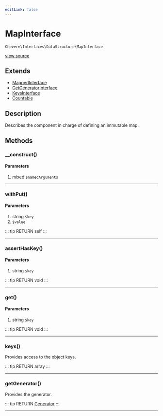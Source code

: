 ```yaml
---
editLink: false
---
```


# MapInterface

`Chevere\Interfaces\DataStructure\MapInterface`

[view source](https://github.com/chevere/chevere/blob/master/src/Chevere/Interfaces/DataStructure/MapInterface.php)

## Extends

- [MappedInterface](./MappedInterface.md)
- [GetGeneratorInterface](./GetGeneratorInterface.md)
- [KeysInterface](./KeysInterface.md)
- [Countable](https://www.php.net/manual/class.countable)

## Description

Describes the component in charge of defining an immutable map.

## Methods

### __construct()

#### Parameters

1. mixed `$namedArguments`

---

### withPut()

#### Parameters

1. string `$key`
2.  `$value`

::: tip RETURN
self
:::

---

### assertHasKey()

#### Parameters

1. string `$key`

::: tip RETURN
void
:::

---

### get()

#### Parameters

1. string `$key`

::: tip RETURN
void
:::

---

### keys()

Provides access to the object keys.

::: tip RETURN
array
:::

---

### getGenerator()

Provides the generator.

::: tip RETURN
[Generator](https://www.php.net/manual/class.generator)
:::

---
